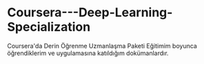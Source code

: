 # Coursera---Deep-Learning-Specialization
Coursera'da Derin Öğrenme Uzmanlaşma Paketi Eğitimim boyunca öğrendiklerim ve uygulamasına katıldığım dokümanlardır.
